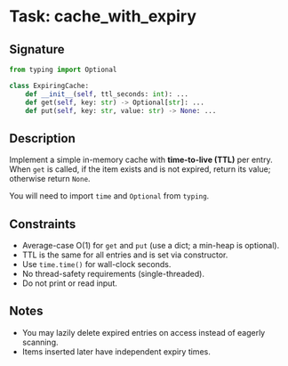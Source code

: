 # Task: cache_with_expiry

## Signature

```python
from typing import Optional

class ExpiringCache:
    def __init__(self, ttl_seconds: int): ...
    def get(self, key: str) -> Optional[str]: ...
    def put(self, key: str, value: str) -> None: ...
```

## Description

Implement a simple in-memory cache with **time-to-live (TTL)** per entry. When `get` is called, if the item exists and is not expired, return its value; otherwise return `None`.

You will need to import `time` and `Optional` from `typing`.

## Constraints

- Average-case O(1) for `get` and `put` (use a dict; a min-heap is optional).
- TTL is the same for all entries and is set via constructor.
- Use `time.time()` for wall-clock seconds.
- No thread-safety requirements (single-threaded).
- Do not print or read input.

## Notes

- You may lazily delete expired entries on access instead of eagerly scanning.
- Items inserted later have independent expiry times.
